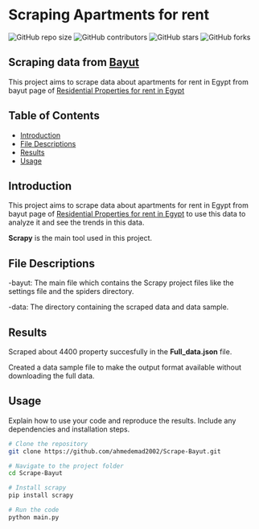 # Scraping Apartments for rent

![GitHub repo size](https://img.shields.io/github/repo-size/ahmedemad2002/Scrape-Bayut)
![GitHub contributors](https://img.shields.io/github/contributors/ahmedemad2002/Scrape-Bayut)
![GitHub stars](https://img.shields.io/github/stars/ahmedemad2002/Scrape-Bayut?style=social)
![GitHub forks](https://img.shields.io/github/forks/ahmedemad2002/Scrape-Bayut?style=social)

## Scraping data from [Bayut](https://www.bayut.eg/en)

This project aims to scrape data about apartments for rent in Egypt from bayut page of [Residential Properties for rent in Egypt](https://www.bayut.eg/en/egypt/properties-for-rent/?rent_frequency=any&gclid=Cj0KCQjwtJKqBhCaARIsAN_yS_lRWVDi4h180vpcPoYjpw3noFLpp2pKjA1Kr1C5YDJ5oWeknb9kaRwaAtjnEALw_wcB)

## Table of Contents

- [Introduction](#introduction)
- [File Descriptions](#file-descriptions)
- [Results](#results)
- [Usage](#usage)

## Introduction

This project aims to scrape data about apartments for rent in Egypt from bayut page of [Residential Properties for rent in Egypt](https://www.bayut.eg/en/egypt/properties-for-rent/?rent_frequency=any&gclid=Cj0KCQjwtJKqBhCaARIsAN_yS_lRWVDi4h180vpcPoYjpw3noFLpp2pKjA1Kr1C5YDJ5oWeknb9kaRwaAtjnEALw_wcB) to use this data to analyze it and see the trends in this data.

**Scrapy** is the main tool used in this project.

## File Descriptions

-bayut: The main file which contains the Scrapy project files like the settings file and the spiders directory.

-data: The directory containing the scraped data and data sample.

## Results

Scraped about 4400 property succesfully in the **Full_data.json** file.

Created a data sample file to make the output format available without downloading the full data.

## Usage

Explain how to use your code and reproduce the results. Include any dependencies and installation steps.

```bash
# Clone the repository
git clone https://github.com/ahmedemad2002/Scrape-Bayut.git

# Navigate to the project folder
cd Scrape-Bayut

# Install scrapy
pip install scrapy

# Run the code
python main.py
